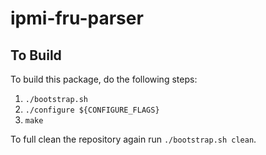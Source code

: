 # ipmi-fru-parser

## To Build

To build this package, do the following steps:

1. `./bootstrap.sh`
2. `./configure ${CONFIGURE_FLAGS}`
3. `make`

To full clean the repository again run `./bootstrap.sh clean`.
